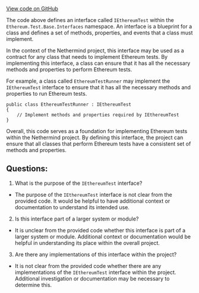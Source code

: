 [View code on GitHub](https://github.com/NethermindEth/nethermind/src/Nethermind/Ethereum.Test.Base/Interfaces/IEthereumTest.cs)

The code above defines an interface called `IEthereumTest` within the `Ethereum.Test.Base.Interfaces` namespace. An interface is a blueprint for a class and defines a set of methods, properties, and events that a class must implement. 

In the context of the Nethermind project, this interface may be used as a contract for any class that needs to implement Ethereum tests. By implementing this interface, a class can ensure that it has all the necessary methods and properties to perform Ethereum tests. 

For example, a class called `EthereumTestRunner` may implement the `IEthereumTest` interface to ensure that it has all the necessary methods and properties to run Ethereum tests. 

```
public class EthereumTestRunner : IEthereumTest
{
    // Implement methods and properties required by IEthereumTest
}
```

Overall, this code serves as a foundation for implementing Ethereum tests within the Nethermind project. By defining this interface, the project can ensure that all classes that perform Ethereum tests have a consistent set of methods and properties.
## Questions: 
 1. What is the purpose of the `IEthereumTest` interface?
- The purpose of the `IEthereumTest` interface is not clear from the provided code. It would be helpful to have additional context or documentation to understand its intended use.

2. Is this interface part of a larger system or module?
- It is unclear from the provided code whether this interface is part of a larger system or module. Additional context or documentation would be helpful in understanding its place within the overall project.

3. Are there any implementations of this interface within the project?
- It is not clear from the provided code whether there are any implementations of the `IEthereumTest` interface within the project. Additional investigation or documentation may be necessary to determine this.